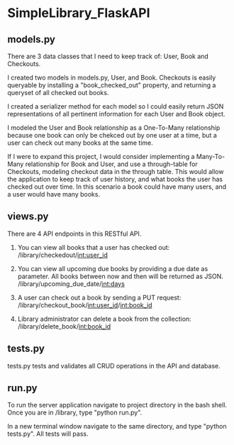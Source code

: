 # SimpleLibrary_FlaskAPI

## models.py

There are 3 data classes that I need to keep track of: User, Book and Checkouts.

I created two models in models.py, User, and Book. Checkouts is easily queryable by installing a "book_checked_out" property, and returning a queryset of all checked out books.

I created a serializer method for each model so I could easily return JSON representations of all pertinent information for each User and Book object.

I modeled the User and Book relationship as a One-To-Many relationship because one book can only be chekced out by one user at a time, but a user can check out many books at the same time.

If I were to expand this project, I would consider implementing a Many-To-Many relationship for Book and User, and use a through-table for Checkouts, modeling checkout data in the through table. This would allow the application to keep track of user history, and what books the user has checked out over time. In this scenario a book could have many users, and a user would have many books.

## views.py

There are 4 API endpoints in this RESTful API.

1. You can view all books that a user has checked out:
   /library/checkedout/<int:user_id>

2. You can view all upcoming due books by providing a due date as parameter. All books between now and then will be returned as JSON.
   /library/upcoming_due_date/<int:days>

3. A user can check out a book by sending a PUT request:
   /library/checkout_book/<int:user_id>/<int:book_id>

4. Library administrator can delete a book from the collection:
   /library/delete_book/<int:book_id>

## tests.py

tests.py tests and validates all CRUD operations in the API and database.

## run.py

To run the server application navigate to project directory in the bash shell. Once you are in /library, type "python run.py".

In a new terminal window navigate to the same directory, and type "python tests.py". All tests will pass.
